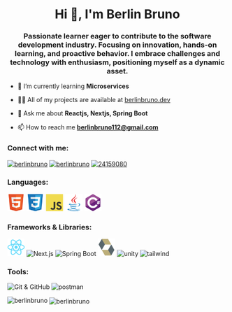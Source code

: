 <h1 align="center">Hi 👋, I'm Berlin Bruno</h1>
<h3 align="center">Passionate learner eager to contribute to the software development industry. Focusing on innovation, hands-on learning, and proactive behavior. I embrace challenges and technology with enthusiasm, positioning myself as a dynamic asset.</h3>

- 🌱 I’m currently learning **Microservices**

- 👨‍💻 All of my projects are available at [berlinbruno.dev](berlinbruno.dev)

- 💬 Ask me about **Reactjs, Nextjs, Spring Boot**

- 📫 How to reach me **berlinbruno112@gmail.com**

<h3 align="left">Connect with me:</h3>
<p align="left">
<a href="https://dev.to/berlinbruno" target="blank"><img align="center" src="https://raw.githubusercontent.com/rahuldkjain/github-profile-readme-generator/master/src/images/icons/Social/devto.svg" alt="berlinbruno" height="30" width="40" /></a>
<a href="https://linkedin.com/in/berlinbruno" target="blank"><img align="center" src="https://raw.githubusercontent.com/rahuldkjain/github-profile-readme-generator/master/src/images/icons/Social/linked-in-alt.svg" alt="berlinbruno" height="30" width="40" /></a>
<a href="https://stackoverflow.com/users/24159080" target="blank"><img align="center" src="https://raw.githubusercontent.com/rahuldkjain/github-profile-readme-generator/master/src/images/icons/Social/stack-overflow.svg" alt="24159080" height="30" width="40" /></a>
</p>

<h3 align="left">Languages:</h3>
<p>
    <img src="https://raw.githubusercontent.com/devicons/devicon/master/icons/html5/html5-original.svg" alt="HTML5" width="40" height="40"/>
    <img src="https://raw.githubusercontent.com/devicons/devicon/master/icons/css3/css3-original.svg" alt="CSS3" width="40" height="40"/>
    <img src="https://raw.githubusercontent.com/devicons/devicon/master/icons/javascript/javascript-original.svg" alt="JavaScript" width="40" height="40"/>
    <img src="https://raw.githubusercontent.com/devicons/devicon/master/icons/java/java-original.svg" alt="Java" width="40" height="40"/>
    <img src="https://raw.githubusercontent.com/devicons/devicon/master/icons/csharp/csharp-original.svg" alt="C#" width="40" height="40"/>
</p>
<h3 align="left">Frameworks & Libraries:</h3>
<p>
<img src="https://raw.githubusercontent.com/devicons/devicon/master/icons/react/react-original.svg" alt="React.js" width="40" height="40"/>
    <img src="https://cdn.worldvectorlogo.com/logos/nextjs-2.svg" alt="Next.js" width="40" height="40"/>
    <img src="https://www.vectorlogo.zone/logos/springio/springio-icon.svg" alt="Spring Boot" width="40" height="40"/>
    <img src="https://raw.githubusercontent.com/devicons/devicon/master/icons/hibernate/hibernate-original.svg" alt="Hibernate" width="40" height="40"/>
    <img src="https://www.vectorlogo.zone/logos/unity3d/unity3d-icon.svg" alt="unity" width="40" height="40"/>
    <img src="https://www.vectorlogo.zone/logos/tailwindcss/tailwindcss-icon.svg" alt="tailwind" width="40" height="40"/>
</p>
<h3 align="left">Tools:</h3>
<p>
    <img src="https://www.vectorlogo.zone/logos/git-scm/git-scm-icon.svg" alt="Git & GitHub" width="40" height="40"/>
    <img src="https://www.vectorlogo.zone/logos/getpostman/getpostman-icon.svg" alt="postman" width="40" height="40"/>
</p>

<p><img align="left" src="https://github-readme-stats.vercel.app/api/top-langs?username=berlinbruno&show_icons=true&locale=en&layout=compact" alt="berlinbruno" /></p>

<p>&nbsp;<img align="center" src="https://github-readme-stats.vercel.app/api?username=berlinbruno&show_icons=true&locale=en" alt="berlinbruno" /></p>
